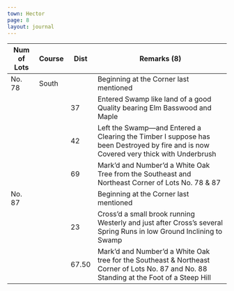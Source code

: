 ```yaml
---
town: Hector
page: 8
layout: journal
---
```


| Num of Lots | Course | Dist | Remarks (8) | 
| - | - | - | - | 
| No. 78 | South | | Beginning at the Corner last mentioned |
| | | 37 | Entered Swamp like land of a good Quality bearing Elm Basswood and Maple |
| | | 42 | Left the Swamp—and Entered a Clearing the Timber I suppose has been Destroyed by fire and is now Covered very thick with Underbrush |
| | | 69 | Mark’d and Number’d a White Oak Tree from the Southeast and Northeast Corner of Lots No. 78 & 87 |
| No. 87 | | | Beginning at the Corner last mentioned |
| | | 23 | Cross’d a small brook running Westerly and just after Cross’s several Spring Runs in low Ground Inclining to Swamp |
| | | 67.50 | Mark’d and Number’d a White Oak tree for the Southeast & Northeast Corner of Lots No. 87 and No. 88 Standing at the Foot of a Steep Hill |
